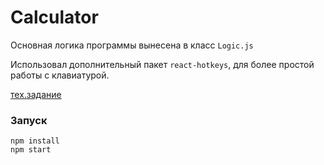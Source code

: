 # Calculator

Основная логика программы вынесена в класс `Logic.js`

Использовал дополнительный пакет `react-hotkeys`, для более простой работы с клавиатурой.

[тех.задание](https://github.com/sulemanof/js-lectures/blob/master/diploma/calculator.md) 

### Запуск

```
npm install
npm start
```
